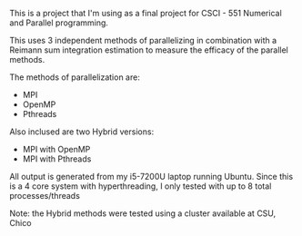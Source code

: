 This is a project that I'm using as a final project for CSCI - 551 Numerical and Parallel programming.

This uses 3 independent methods of parallelizing in combination with a Reimann sum integration estimation to measure the efficacy of the parallel methods.

The methods of parallelization are:
  * MPI
  * OpenMP
  * Pthreads

Also inclused are two Hybrid versions:
  * MPI with OpenMP
  * MPI with Pthreads

All output is generated from my i5-7200U laptop running Ubuntu. Since this is a 4 core system with hyperthreading, I only tested with up to 8 total processes/threads

Note: the Hybrid methods were tested using a cluster available at CSU, Chico
